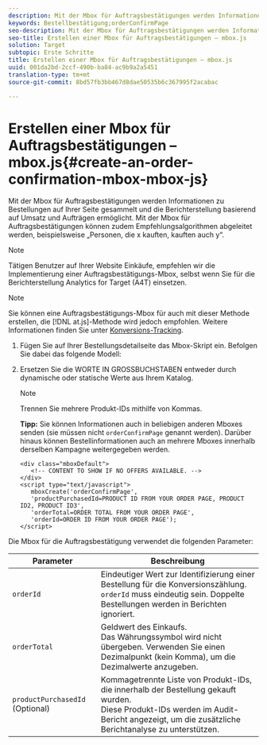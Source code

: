 ```yaml
---
description: Mit der Mbox für Auftragsbestätigungen werden Informationen zu Bestellungen auf Ihrer Seite gesammelt und die Berichterstellung basierend auf Umsatz und Aufträgen ermöglicht. Mit der Mbox für Auftragsbestätigungen können zudem Empfehlungsalgorithmen abgeleitet werden, beispielsweise „Personen, die x kauften, kauften auch y“.
keywords: Bestellbestätigung;orderConfirmPage
seo-description: Mit der Mbox für Auftragsbestätigungen werden Informationen zu Bestellungen auf Ihrer Seite gesammelt und die Berichterstellung basierend auf Umsatz und Aufträgen ermöglicht. Mit der Mbox für Auftragsbestätigungen können zudem Empfehlungsalgorithmen abgeleitet werden, beispielsweise „Personen, die x kauften, kauften auch y“.
seo-title: Erstellen einer Mbox für Auftragsbestätigungen – mbox.js
solution: Target
subtopic: Erste Schritte
title: Erstellen einer Mbox für Auftragsbestätigungen – mbox.js
uuid: 001da2bd-2ccf-490b-ba84-ac9b9a2a5451
translation-type: tm+mt
source-git-commit: 8bd57fb3bb467d8dae50535b6c367995f2acabac

---
```



# Erstellen einer Mbox für Auftragsbestätigungen – mbox.js{#create-an-order-confirmation-mbox-mbox-js}

Mit der Mbox für Auftragsbestätigungen werden Informationen zu Bestellungen auf Ihrer Seite gesammelt und die Berichterstellung basierend auf Umsatz und Aufträgen ermöglicht. Mit der Mbox für Auftragsbestätigungen können zudem Empfehlungsalgorithmen abgeleitet werden, beispielsweise „Personen, die x kauften, kauften auch y“.

>[!NOTE]
>
>Tätigen Benutzer auf Ihrer Website Einkäufe, empfehlen wir die Implementierung einer Auftragsbestätigungs-Mbox, selbst wenn Sie für die Berichterstellung Analytics for Target (A4T) einsetzen.

>[!NOTE]
>
>Sie können eine Auftragsbestätigungs-Mbox für auch mit dieser Methode erstellen, die [!DNL at.js]-Methode wird jedoch empfohlen. Weitere Informationen finden Sie unter [Konversions-Tracking](../../../c-implementing-target/c-implementing-target-for-client-side-web/how-to-deployatjs/implementing-target-without-a-tag-manager.md#task_E85D2F64FEB84201A594F2288FABF053).

1. Fügen Sie auf Ihrer Bestellungsdetailseite das Mbox-Skript ein. Befolgen Sie dabei das folgende Modell:
1. Ersetzen Sie die WORTE IN GROSSBUCHSTABEN entweder durch dynamische oder statische Werte aus Ihrem Katalog.

   >[!NOTE]
   >
   >Trennen Sie mehrere Produkt-IDs mithilfe von Kommas.

   **Tipp:** Sie können Informationen auch in beliebigen anderen Mboxes senden (sie müssen nicht `orderConfirmPage` genannt werden). Darüber hinaus können Bestellinformationen auch an mehrere Mboxes innerhalb derselben Kampagne weitergegeben werden.

   ```
   <div class="mboxDefault"> 
      <!-- CONTENT TO SHOW IF NO OFFERS AVAILABLE. --> 
   </div> 
   <script type="text/javascript">    
      mboxCreate('orderConfirmPage', 
      'productPurchasedId=PRODUCT ID FROM YOUR ORDER PAGE, PRODUCT ID2, PRODUCT ID3', 
      'orderTotal=ORDER TOTAL FROM YOUR ORDER PAGE', 
      'orderId=ORDER ID FROM YOUR ORDER PAGE'); 
   </script> 
   ```

Die Mbox für die Auftragsbestätigung verwendet die folgenden Parameter:

| Parameter | Beschreibung |
|--- |--- |
| `orderId` | Eindeutiger Wert zur Identifizierung einer Bestellung für die Konversionszählung.<br>`orderId` muss eindeutig sein. Doppelte Bestellungen werden in Berichten ignoriert. |
| `orderTotal` | Geldwert des Einkaufs.<br>Das Währungssymbol wird nicht übergeben. Verwenden Sie einen Dezimalpunkt (kein Komma), um die Dezimalwerte anzugeben. |
| `productPurchasedId` (Optional) | Kommagetrennte Liste von Produkt-IDs, die innerhalb der Bestellung gekauft wurden.<br>Diese Produkt-IDs werden im Audit-Bericht angezeigt, um die zusätzliche Berichtanalyse zu unterstützen. |